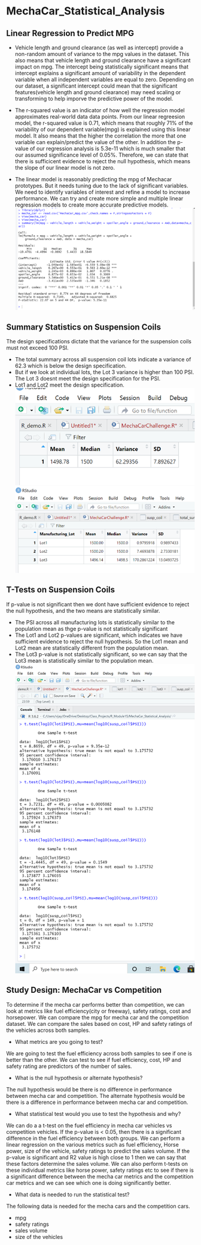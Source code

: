 # MechaCar_Statistical_Analysis

## Linear Regression to Predict MPG

- Vehicle length and ground clearance (as well as intercept) provide a non-random amount of variance to the mpg values in the dataset. This also means that vehicle length and ground clearance have a significant impact on mpg. The intercept being statistically significant means that intercept explains a significant amount of variability in the dependent variable when all independent variables are equal to zero. Depending on our dataset, a significant intercept could mean that the significant features(vehicle length and ground clearance) may need scaling or transforming to help imporve the predictive power of the model.

- The r-squared value is an indicator of how well the regression model approximates real-world data data points. From our linear regreesion model, the r-squared value is 0.71, which means that roughly 71% of the variability of our dependent variable(mpg) is explained using this linear model. It also means that the higher the correlation the more that one variable can explain/predict the value of the other. In addition the p-value of our regression analysis is 5.3e-11 which is much smaller that our assumed significance level of 0.05%. Therefore, we can state that there is sufficicent evidence to reject the null hypothesis, which means the slope of our linear model is not zero.

- The linear model is reasonably predicting the mpg of Mechacar prototypes. But it needs tuning due to the lack of significant variables. We need to identify variables of interest and refine a model to increase performance. We can try and create more simple and multiple linear regression models to create more accurate predictive models.
![image](https://github.com/vijayabme/MechaCar_Statistical_Analysis/blob/main/Resources/linear_regression_mechacar.png)

## Summary Statistics on Suspension Coils

The design specifications dictate that the variance for the suspension coils must not exceed 100 PSI. 
- The total summary across all suspension coil lots indicate a variance of 62.3 which is below the design specification.
- But if we look at individual lots, the Lot 3 variance is higher than 100 PSI. The Lot 3 doesnt meet the design specification for the PSI.  
- Lot1 and Lot2 meet the design specification. 
![image](https://github.com/vijayabme/MechaCar_Statistical_Analysis/blob/main/Resources/total_summary.png)
![image](https://github.com/vijayabme/MechaCar_Statistical_Analysis/blob/main/Resources/lot_summary.png)

## T-Tests on Suspension Coils

If p-value is not significant then we dont have sufficient evidence to reject the null hypothesis, and the two means are statistically similar.

- The PSI across all manufacturing lots is statistically similar to the population mean as thge p-value is not statistically significant
- The Lot1 and Lot2 p-values are significant, which indicates we have sufficient evidence to reject the null hypothesis. So the Lot1 mean and Lot2 mean are statistically different from the population mean.
- The Lot3 p-value is not statistically significant, so we can say that the Lot3 mean is statistically similar to the population mean. 
![image](https://github.com/vijayabme/MechaCar_Statistical_Analysis/blob/main/Resources/t_test.png)

## Study Design: MechaCar vs Competition

To determine if the mecha car performs better than competition, we can look at metrics like fuel efficiency(city or freeway), safety ratings, cost and horsepower. 
We can compare the mpg for mecha car and the competition dataset. We can compare the sales based on cost, HP and safety ratings of the vehicles across both samples. 
 

- What metrics are you going to test?

We are going to test the fuel efficiency across both samples to see if one is better than the other. We can test to see if fuel efficiency, cost, HP and safety rating are predictors of the number of sales.

- What is the null hypothesis or alternate hypothesis?

The null hypothesis would be there is no difference in performance between mecha car and competition. The alternate hypothesis would be there is a difference in performance between mecha car and competition.

- What statistical test would you use to test the hypothesis and why?

We can do a a t-test on the fuel efficiency in mecha car vehicles vs competition vehicles. If the p-value is < 0.05, then there is a significant difference in the fuel efficiency between both groups.
We can perform a linear regression on the various metrics such as fuel efficiency, Horse power, size of the vehicle, safety ratings to predict the sales volume. If the p-value is significant and R2 value is high close to 1 then we can say that these factors determine the sales volume.
We can also perform t-tests on these individual metrics like horse power, safety ratings etc to see if there is a significant difference between the mecha car metrics and the competition car metrics and we can see which one is doing significantly better.


- What data is needed to run the statistical test?

The following data is needed for the mecha cars and the competition cars.
- mpg
- safety ratings
- sales volume
- size of the vehicles

